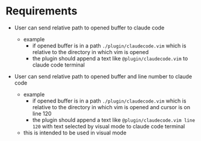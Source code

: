 # Requirements
- User can send relative path to opened buffer to claude code
    - example
        - if opened buffer is in a path `./plugin/claudecode.vim` which is relative to the directory in which vim is opened
        - the plugin should append a text like `@plugin/claudecode.vim` to claude code terminal

- User can send relative path to opened buffer and line number to claude code
    - example
        - if opened buffer is in a path `./plugin/claudecode.vim` which is relative to the directory in which vim is opened and cursor is on line 120
        - the plugin should append a text like `@plugin/claudecode.vim line 120` with text selected by visual mode to claude code terminal
    - this is intended to be used in visual mode
